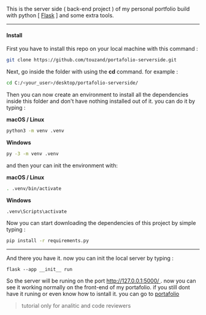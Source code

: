 
This is the server side ( back-end project ) of my personal portfolio build with python [ [Flask](https://flask.palletsprojects.com/en/3.0.x/) ] and some extra tools.

<hr>

#### Install

First you have to install this repo on your local machine with this command :

```bash
git clone https://github.com/touzand/portafolio-serverside.git
```

Next, go inside the folder with using the **cd** command. for example :

```bash
cd C:/<your_user>/desktop/portafolio-serverside/
```

Then you can now create an environment to install all the dependencies inside this folder and don't have nothing installed out of it. you can do it by typing :

**macOS / Linux**
```bash
python3 -m venv .venv
```

**Windows**
```bash
py -3 -m venv .venv
```

and then your can init the environment with:


**macOS / Linux**
```bash
. .venv/bin/activate
```

**Windows**
```bash
.venv\Scripts\activate
```


Now you can start downloading the dependencies of this project by simple typing :

```bash
pip install -r requirements.py
```

<hr>

And there you have it. now you can init the local server by typing :

```
flask --app __init__ run
```

So the server will be runing on the port [ http://127.0.0.1:5000/ ](http://127.0.0.1:5000). now you can see it working normally on the front-end of my portafolio. if you still dont have it runing or even know how to isntall it. you can go to [portafolio](https://github.com/touzand/portafolio)

> tutorial only for analitic and code reviewers

